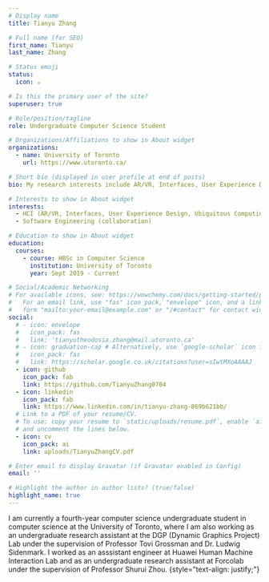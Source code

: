 ```yaml
---
# Display name
title: Tianyu Zhang

# Full name (for SEO)
first_name: Tianyu
last_name: Zhang

# Status emoji
status:
  icon: ☕️

# Is this the primary user of the site?
superuser: true

# Role/position/tagline
role: Undergraduate Computer Science Student

# Organizations/Affiliations to show in About widget
organizations:
  - name: University of Toronto
    url: https://www.utoronto.ca/

# Short bio (displayed in user profile at end of posts)
bio: My research interests include AR/VR, Interfaces, User Experience Design, Inertial Odometry, and Ubiquitous Computing in HCI and collaboration in Software Engineering.

# Interests to show in About widget
interests:
  - HCI (AR/VR, Interfaces, User Experience Design, Ubiquitous Computing)
  - Software Engineering (collaboration)

# Education to show in About widget
education:
  courses:
    - course: HBSc in Computer Science
      institution: University of Toronto
      year: Sept 2019 - Current

# Social/Academic Networking
# For available icons, see: https://wowchemy.com/docs/getting-started/page-builder/#icons
#   For an email link, use "fas" icon pack, "envelope" icon, and a link in the
#   form "mailto:your-email@example.com" or "/#contact" for contact widget.
social:
  # - icon: envelope
  #   icon_pack: fas
  #   link: 'tianyutheodosia.zhang@mail.utoronto.ca'
  # - icon: graduation-cap # Alternatively, use `google-scholar` icon from `ai` icon pack
  #   icon_pack: fas
  #   link: https://scholar.google.co.uk/citations?user=sIwtMXoAAAAJ
  - icon: github
    icon_pack: fab
    link: https://github.com/TianyuZhang0704
  - icon: linkedin
    icon_pack: fab
    link: https://www.linkedin.com/in/tianyu-zhang-869b621bb/
  # Link to a PDF of your resume/CV.
  # To use: copy your resume to `static/uploads/resume.pdf`, enable `ai` icons in `params.yaml`,
  # and uncomment the lines below.
  - icon: cv
    icon_pack: ai
    link: uploads/TianyuZhangCV.pdf

# Enter email to display Gravatar (if Gravatar enabled in Config)
email: ''

# Highlight the author in author lists? (true/false)
highlight_name: true
---
```


I am currently a fourth-year computer science undergraduate student in computer science at the University of Toronto, where I am also working as an undergraduate research assistant at the DGP (Dynamic Graphics Project) Lab under the supervision of Professor Tovi Grossman and Dr. Ludwig Sidenmark. I worked as an asssistant engineer at Huawei Human Machine Interaction Lab and 
as an undergraduate research assistant at Forcolab under the supervision of Professor Shurui Zhou.
{style="text-align: justify;"}
